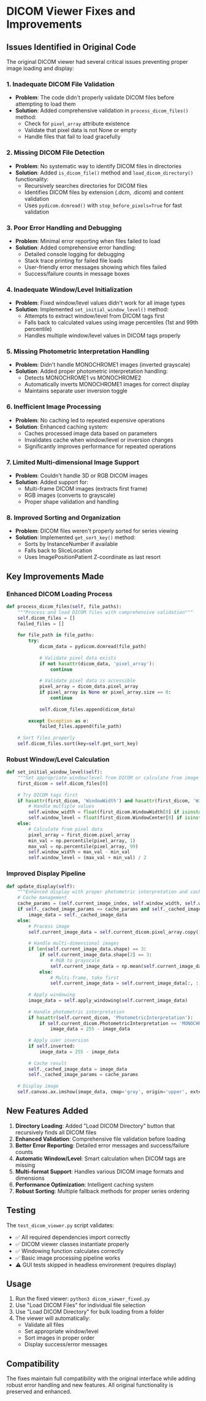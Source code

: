 # DICOM Viewer Fixes and Improvements

## Issues Identified in Original Code

The original DICOM viewer had several critical issues preventing proper image loading and display:

### 1. **Inadequate DICOM File Validation**
- **Problem**: The code didn't properly validate DICOM files before attempting to load them
- **Solution**: Added comprehensive validation in `process_dicom_files()` method:
  - Check for `pixel_array` attribute existence
  - Validate that pixel data is not None or empty
  - Handle files that fail to load gracefully

### 2. **Missing DICOM File Detection**
- **Problem**: No systematic way to identify DICOM files in directories
- **Solution**: Added `is_dicom_file()` method and `load_dicom_directory()` functionality:
  - Recursively searches directories for DICOM files
  - Identifies DICOM files by extension (.dcm, .dicom) and content validation
  - Uses `pydicom.dcmread()` with `stop_before_pixels=True` for fast validation

### 3. **Poor Error Handling and Debugging**
- **Problem**: Minimal error reporting when files failed to load
- **Solution**: Added comprehensive error handling:
  - Detailed console logging for debugging
  - Stack trace printing for failed file loads
  - User-friendly error messages showing which files failed
  - Success/failure counts in message boxes

### 4. **Inadequate Window/Level Initialization**
- **Problem**: Fixed window/level values didn't work for all image types
- **Solution**: Implemented `set_initial_window_level()` method:
  - Attempts to extract window/level from DICOM tags first
  - Falls back to calculated values using image percentiles (1st and 99th percentile)
  - Handles multiple window/level values in DICOM tags properly

### 5. **Missing Photometric Interpretation Handling**
- **Problem**: Didn't handle MONOCHROME1 images (inverted grayscale)
- **Solution**: Added proper photometric interpretation handling:
  - Detects MONOCHROME1 vs MONOCHROME2
  - Automatically inverts MONOCHROME1 images for correct display
  - Maintains separate user inversion toggle

### 6. **Inefficient Image Processing**
- **Problem**: No caching led to repeated expensive operations
- **Solution**: Enhanced caching system:
  - Caches processed image data based on parameters
  - Invalidates cache when window/level or inversion changes
  - Significantly improves performance for repeated operations

### 7. **Limited Multi-dimensional Image Support**
- **Problem**: Couldn't handle 3D or RGB DICOM images
- **Solution**: Added support for:
  - Multi-frame DICOM images (extracts first frame)
  - RGB images (converts to grayscale)
  - Proper shape validation and handling

### 8. **Improved Sorting and Organization**
- **Problem**: DICOM files weren't properly sorted for series viewing
- **Solution**: Implemented `get_sort_key()` method:
  - Sorts by InstanceNumber if available
  - Falls back to SliceLocation
  - Uses ImagePositionPatient Z-coordinate as last resort

## Key Improvements Made

### Enhanced DICOM Loading Process

```python
def process_dicom_files(self, file_paths):
    """Process and load DICOM files with comprehensive validation"""
    self.dicom_files = []
    failed_files = []
    
    for file_path in file_paths:
        try:
            dicom_data = pydicom.dcmread(file_path)
            
            # Validate pixel data exists
            if not hasattr(dicom_data, 'pixel_array'):
                continue
            
            # Validate pixel data is accessible
            pixel_array = dicom_data.pixel_array
            if pixel_array is None or pixel_array.size == 0:
                continue
                
            self.dicom_files.append(dicom_data)
            
        except Exception as e:
            failed_files.append(file_path)
    
    # Sort files properly
    self.dicom_files.sort(key=self.get_sort_key)
```

### Robust Window/Level Calculation

```python
def set_initial_window_level(self):
    """Set appropriate window/level from DICOM or calculate from image data"""
    first_dicom = self.dicom_files[0]
    
    # Try DICOM tags first
    if hasattr(first_dicom, 'WindowWidth') and hasattr(first_dicom, 'WindowCenter'):
        # Handle multiple values
        self.window_width = float(first_dicom.WindowWidth[0] if isinstance(first_dicom.WindowWidth, list) else first_dicom.WindowWidth)
        self.window_level = float(first_dicom.WindowCenter[0] if isinstance(first_dicom.WindowCenter, list) else first_dicom.WindowCenter)
    else:
        # Calculate from pixel data
        pixel_array = first_dicom.pixel_array
        min_val = np.percentile(pixel_array, 1)
        max_val = np.percentile(pixel_array, 99)
        self.window_width = max_val - min_val
        self.window_level = (max_val + min_val) / 2
```

### Improved Display Pipeline

```python
def update_display(self):
    """Enhanced display with proper photometric interpretation and caching"""
    # Cache management
    cache_params = (self.current_image_index, self.window_width, self.window_level, self.inverted)
    if self._cached_image_params == cache_params and self._cached_image_data is not None:
        image_data = self._cached_image_data
    else:
        # Process image
        self.current_image_data = self.current_dicom.pixel_array.copy()
        
        # Handle multi-dimensional images
        if len(self.current_image_data.shape) == 3:
            if self.current_image_data.shape[2] == 3:
                # RGB to grayscale
                self.current_image_data = np.mean(self.current_image_data, axis=2)
            else:
                # Multi-frame, take first
                self.current_image_data = self.current_image_data[:, :, 0]
        
        # Apply windowing
        image_data = self.apply_windowing(self.current_image_data)
        
        # Handle photometric interpretation
        if hasattr(self.current_dicom, 'PhotometricInterpretation'):
            if self.current_dicom.PhotometricInterpretation == 'MONOCHROME1':
                image_data = 255 - image_data
        
        # Apply user inversion
        if self.inverted:
            image_data = 255 - image_data
        
        # Cache result
        self._cached_image_data = image_data
        self._cached_image_params = cache_params
    
    # Display image
    self.canvas.ax.imshow(image_data, cmap='gray', origin='upper', extent=(0, w, h, 0))
```

## New Features Added

1. **Directory Loading**: Added "Load DICOM Directory" button that recursively finds all DICOM files
2. **Enhanced Validation**: Comprehensive file validation before loading
3. **Better Error Reporting**: Detailed error messages and success/failure counts
4. **Automatic Window/Level**: Smart calculation when DICOM tags are missing
5. **Multi-format Support**: Handles various DICOM image formats and dimensions
6. **Performance Optimization**: Intelligent caching system
7. **Robust Sorting**: Multiple fallback methods for proper series ordering

## Testing

The `test_dicom_viewer.py` script validates:
- ✅ All required dependencies import correctly
- ✅ DICOM viewer classes instantiate properly
- ✅ Windowing function calculates correctly
- ✅ Basic image processing pipeline works
- ⚠️ GUI tests skipped in headless environment (requires display)

## Usage

1. Run the fixed viewer: `python3 dicom_viewer_fixed.py`
2. Use "Load DICOM Files" for individual file selection
3. Use "Load DICOM Directory" for bulk loading from a folder
4. The viewer will automatically:
   - Validate all files
   - Set appropriate window/level
   - Sort images in proper order
   - Display success/error messages

## Compatibility

The fixes maintain full compatibility with the original interface while adding robust error handling and new features. All original functionality is preserved and enhanced.